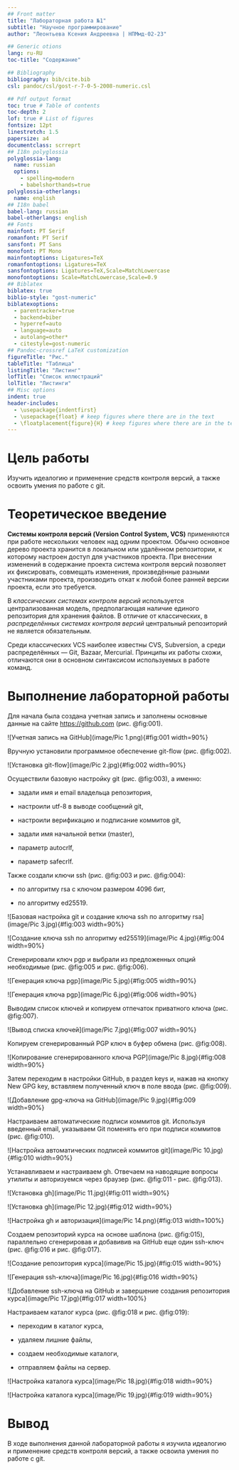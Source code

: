 ```yaml
---
## Front matter
title: "Лабораторная работа №1"
subtitle: "Научное программирование"
author: "Леонтьева Ксения Андреевна | НПМмд-02-23"

## Generic otions
lang: ru-RU
toc-title: "Содержание"

## Bibliography
bibliography: bib/cite.bib
csl: pandoc/csl/gost-r-7-0-5-2008-numeric.csl

## Pdf output format
toc: true # Table of contents
toc-depth: 2
lof: true # List of figures
fontsize: 12pt
linestretch: 1.5
papersize: a4
documentclass: scrreprt
## I18n polyglossia
polyglossia-lang:
  name: russian
  options:
	- spelling=modern
	- babelshorthands=true
polyglossia-otherlangs:
  name: english
## I18n babel
babel-lang: russian
babel-otherlangs: english
## Fonts
mainfont: PT Serif
romanfont: PT Serif
sansfont: PT Sans
monofont: PT Mono
mainfontoptions: Ligatures=TeX
romanfontoptions: Ligatures=TeX
sansfontoptions: Ligatures=TeX,Scale=MatchLowercase
monofontoptions: Scale=MatchLowercase,Scale=0.9
## Biblatex
biblatex: true
biblio-style: "gost-numeric"
biblatexoptions:
  - parentracker=true
  - backend=biber
  - hyperref=auto
  - language=auto
  - autolang=other*
  - citestyle=gost-numeric
## Pandoc-crossref LaTeX customization
figureTitle: "Рис."
tableTitle: "Таблица"
listingTitle: "Листинг"
lofTitle: "Список иллюстраций"
lolTitle: "Листинги"
## Misc options
indent: true
header-includes:
  - \usepackage{indentfirst}
  - \usepackage{float} # keep figures where there are in the text
  - \floatplacement{figure}{H} # keep figures where there are in the text
---
```


# Цель работы

Изучить идеалогию и применение средств контроля версий, а также освоить умения по работе с git.

# Теоретическое введение

__Системы контроля версий (Version Control System, VCS)__ применяются при работе нескольких человек над одним проектом. Обычно основное дерево проекта хранится в локальном или удалённом репозитории, к которому настроен доступ для участников проекта. При внесении изменений в содержание проекта система контроля версий позволяет их фиксировать, совмещать изменения, произведённые разными участниками проекта, производить откат к любой более ранней версии проекта, если это требуется. 

В *классических системах контроля версий* используется централизованная модель, предполагающая наличие единого репозитория для хранения файлов. В отличие от классических, в *распределённых системах контроля версий* центральный репозиторий не является обязательным.

Среди классических VCS наиболее известны CVS, Subversion, а среди распределённых — Git, Bazaar, Mercurial. Принципы их работы схожи, отличаются они в основном синтаксисом используемых в работе команд.

# Выполнение лабораторной работы

Для начала была создана учетная запись и заполнены основные данные на сайте https://github.com (рис. @fig:001).

![Учетная запись на GitHub](image/Pic 1.png){#fig:001 width=90%}

Вручную установили программное обеспечение git-flow (рис. @fig:002).

![Установка git-flow](image/Pic 2.jpg){#fig:002 width=90%}

Осуществили базовую настройку git (рис. @fig:003), а именно: 

- задали имя и email владельца репозитория,

- настроили utf-8 в выводе сообщений git,

- настроили верификацию и подписание коммитов git,

- задали имя начальной ветки (master),

- параметр autocrlf,

- параметр safecrlf.

Также создали ключи ssh (рис. @fig:003 и рис. @fig:004):
 
- по алгоритму rsa с ключом размером 4096 бит,

- по алгоритму ed25519.

![Базовая настройка git и создание ключа ssh по алгоритму rsa](image/Pic 3.jpg){#fig:003 width=90%}

![Создание ключа ssh по алгоритму ed25519](image/Pic 4.jpg){#fig:004 width=90%}

Сгенерировали ключ pgp и выбрали из предложенных опций необходимые (рис. @fig:005 и рис. @fig:006).

![Генерация ключа pgp](image/Pic 5.jpg){#fig:005 width=90%}

![Генерация ключа pgp](image/Pic 6.jpg){#fig:006 width=90%}

Выводим список ключей и копируем отпечаток приватного ключа (рис. @fig:007).

![Вывод списка ключей](image/Pic 7.jpg){#fig:007 width=90%}

Копируем сгенерированный PGP ключ в буфер обмена (рис. @fig:008).

![Копирование сгенерированного ключа PGP](image/Pic 8.jpg){#fig:008 width=90%}

Затем переходим в настройки GitHub, в раздел keys и, нажав на кнопку New GPG key, вставляем полученный ключ в поле ввода (рис. @fig:009).

![Добавление gpg-ключа на GitHub](image/Pic 9.jpg){#fig:009 width=90%}

Настраиваем автоматические подписи коммитов git. Используя введенный email, указываем Git поменять его при подписи коммитов (рис. @fig:010).

![Настройка автоматических подписей коммитов git](image/Pic 10.jpg){#fig:010 width=90%}

Устанавливаем и настраиваем gh. Отвечаем на наводящие вопросы утилиты и авторизуемся через браузер (рис. @fig:011 - рис. @fig:013).

![Установка gh](image/Pic 11.jpg){#fig:011 width=90%}

![Установка gh](image/Pic 12.jpg){#fig:012 width=90%}

![Настройка gh и авторизация](image/Pic 14.png){#fig:013 width=100%}

Создаем репозиторий курса на основе шаблона (рис. @fig:015), параллельно сгенерировав и добавивив на GitHub еще один ssh-ключ (рис. @fig:016 и рис. @fig:017).

![Создание репозитория курса](image/Pic 15.jpg){#fig:015 width=90%}

![Генерация ssh-ключа](image/Pic 16.jpg){#fig:016 width=90%}

![Добавление ssh-ключа на GitHub и завершение создания репозитория курса](image/Pic 17.jpg){#fig:017 width=100%}

Настраиваем каталог курса (рис. @fig:018 и рис. @fig:019):

- переходим в каталог курса,

- удаляем лишние файлы,

- создаем необходимые каталоги,

- отправляем файлы на сервер.

![Настройка каталога курса](image/Pic 18.jpg){#fig:018 width=90%}

![Настройка каталога курса](image/Pic 19.jpg){#fig:019 width=90%}

# Вывод

В ходе выполнения данной лабораторной работы я изучила идеалогию и применение средств контроля версий, а также освоила умения по работе с git.

